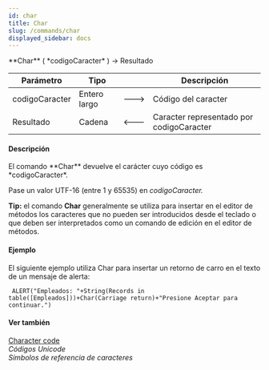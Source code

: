 ```yaml
---
id: char
title: Char
slug: /commands/char
displayed_sidebar: docs
---
```


<!--REF #_command_.Char.Syntax-->**Char** ( *codigoCaracter* ) -> Resultado<!-- END REF-->
<!--REF #_command_.Char.Params-->
| Parámetro | Tipo |  | Descripción |
| --- | --- | --- | --- |
| codigoCaracter | Entero largo | &#x1F852; | Código del caracter |
| Resultado | Cadena | &#x1F850; | Caracter representado por codigoCaracter |

<!-- END REF-->

#### Descripción 

<!--REF #_command_.Char.Summary-->El comando **Char** devuelve el carácter cuyo código es *codigoCaracter*.<!-- END REF-->  

Pase un valor UTF-16 (entre 1 y 65535) en *codigoCaracter.*

**Tip:** el comando **Char** generalmente se utiliza para insertar en el editor de métodos los caracteres que no pueden ser introducidos desde el teclado o que deben ser interpretados como un comando de edición en el editor de métodos.

#### Ejemplo 

El siguiente ejemplo utiliza Char para insertar un retorno de carro en el texto de un mensaje de alerta:

```4d
 ALERT("Empleados: "+String(Records in table([Empleados]))+Char(Carriage return)+"Presione Aceptar para continuar.")
```

#### Ver también 

[Character code](character-code.md)  
*Códigos Unicode*  
*Símbolos de referencia de caracteres*  